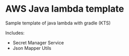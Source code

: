 # AWS Java lambda template

Sample template of java lambda with gradle (KTS)

Includes:
- Secret Manager Service
- Json Mapper Utils 